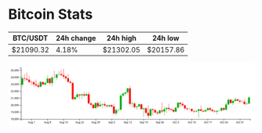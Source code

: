# Bitcoin Stats

BTC/USDT|24h change|24h high|24h low|
|---|---|---|---|
|$21090.32|4.18%|$21302.05|$20157.86|

<img src="./chart.svg">
